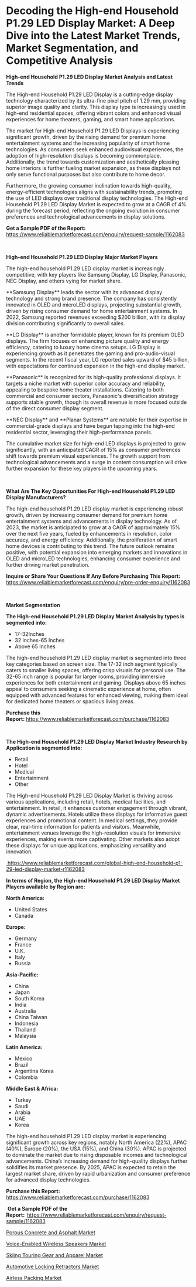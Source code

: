<p><h1>Decoding the High-end Household P1.29 LED Display Market: A Deep Dive into the Latest Market Trends, Market Segmentation, and Competitive Analysis</h1></p><p><strong>High-end Household P1.29 LED Display Market Analysis and Latest Trends</strong></p>
<p><p>The High-end Household P1.29 LED Display is a cutting-edge display technology characterized by its ultra-fine pixel pitch of 1.29 mm, providing superior image quality and clarity. This display type is increasingly used in high-end residential spaces, offering vibrant colors and enhanced visual experiences for home theaters, gaming, and smart home applications. </p><p>The market for High-end Household P1.29 LED Displays is experiencing significant growth, driven by the rising demand for premium home entertainment systems and the increasing popularity of smart home technologies. As consumers seek enhanced audiovisual experiences, the adoption of high-resolution displays is becoming commonplace. Additionally, the trend towards customization and aesthetically pleasing home interiors is further fueling market expansion, as these displays not only serve functional purposes but also contribute to home decor.</p><p>Furthermore, the growing consumer inclination towards high-quality, energy-efficient technologies aligns with sustainability trends, promoting the use of LED displays over traditional display technologies. The High-end Household P1.29 LED Display Market is expected to grow at a CAGR of 4% during the forecast period, reflecting the ongoing evolution in consumer preferences and technological advancements in display solutions.</p></p>
<p><strong>Get a Sample PDF of the Report:&nbsp;</strong> <a href="https://www.reliablemarketforecast.com/enquiry/request-sample/1162083?utm_campaign=1577&utm_medium=2&utm_source=Github&utm_content=ia&utm_term=12102024&utm_id=high-end-household-p129-led-display">https://www.reliablemarketforecast.com/enquiry/request-sample/1162083</a></p>
<p>&nbsp;</p>
<p><strong>High-end Household P1.29 LED Display Major Market Players</strong></p>
<p><p>The high-end household P1.29 LED display market is increasingly competitive, with key players like Samsung Display, LG Display, Panasonic, NEC Display, and others vying for market share. </p><p>**Samsung Display** leads the sector with its advanced display technology and strong brand presence. The company has consistently innovated in OLED and microLED displays, projecting substantial growth, driven by rising consumer demand for home entertainment systems. In 2022, Samsung reported revenues exceeding $200 billion, with its display division contributing significantly to overall sales.</p><p>**LG Display** is another formidable player, known for its premium OLED displays. The firm focuses on enhancing picture quality and energy efficiency, catering to luxury home cinema setups. LG Display is experiencing growth as it penetrates the gaming and pro-audio-visual segments. In the recent fiscal year, LG reported sales upward of $45 billion, with expectations for continued expansion in the high-end display market.</p><p>**Panasonic** is recognized for its high-quality professional displays. It targets a niche market with superior color accuracy and reliability, appealing to bespoke home theater installations. Catering to both commercial and consumer sectors, Panasonic's diversification strategy supports stable growth, though its overall revenue is more focused outside of the direct consumer display segment.</p><p>**NEC Display** and **Planar Systems** are notable for their expertise in commercial-grade displays and have begun tapping into the high-end residential sector, leveraging their high-performance panels.</p><p>The cumulative market size for high-end LED displays is projected to grow significantly, with an anticipated CAGR of 15% as consumer preferences shift towards premium visual experiences. The growth support from technological advancements and a surge in content consumption will drive further expansion for these key players in the upcoming years.</p></p>
<p>&nbsp;</p>
<p><strong>What Are The Key Opportunities For High-end Household P1.29 LED Display Manufacturers?</strong></p>
<p><p>The high-end household P1.29 LED display market is experiencing robust growth, driven by increasing consumer demand for premium home entertainment systems and advancements in display technology. As of 2023, the market is anticipated to grow at a CAGR of approximately 15% over the next five years, fueled by enhancements in resolution, color accuracy, and energy efficiency. Additionally, the proliferation of smart home devices is contributing to this trend. The future outlook remains positive, with potential expansion into emerging markets and innovations in OLED and microLED technologies, enhancing consumer experience and further driving market penetration.</p></p>
<p><strong>Inquire or Share Your Questions If Any Before Purchasing This Report:</strong> <a href="https://www.reliablemarketforecast.com/enquiry/pre-order-enquiry/1162083?utm_campaign=1577&utm_medium=2&utm_source=Github&utm_content=ia&utm_term=12102024&utm_id=high-end-household-p129-led-display">https://www.reliablemarketforecast.com/enquiry/pre-order-enquiry/1162083</a></p>
<p>&nbsp;</p>
<p><strong>Market Segmentation</strong></p>
<p><strong>The High-end Household P1.29 LED Display Market Analysis by types is segmented into:</strong></p>
<p><ul><li>17-32Inches</li><li>32 inches-65 Inches</li><li>Above 65 Inches</li></ul></p>
<p><p>The high-end household P1.29 LED display market is segmented into three key categories based on screen size. The 17-32 inch segment typically caters to smaller living spaces, offering crisp visuals for personal use. The 32-65 inch range is popular for larger rooms, providing immersive experiences for both entertainment and gaming. Displays above 65 inches appeal to consumers seeking a cinematic experience at home, often equipped with advanced features for enhanced viewing, making them ideal for dedicated home theaters or spacious living areas.</p></p>
<p><strong>Purchase this Report:&nbsp;</strong><a href="https://www.reliablemarketforecast.com/purchase/1162083?utm_campaign=1577&utm_medium=2&utm_source=Github&utm_content=ia&utm_term=12102024&utm_id=high-end-household-p129-led-display">https://www.reliablemarketforecast.com/purchase/1162083</a></p>
<p>&nbsp;</p>
<p><strong>The High-end Household P1.29 LED Display Market Industry Research by Application is segmented into:</strong></p>
<p><ul><li>Retail</li><li>Hotel</li><li>Medical</li><li>Entertainment</li><li>Other</li></ul></p>
<p><p>The High-end Household P1.29 LED Display Market is thriving across various applications, including retail, hotels, medical facilities, and entertainment. In retail, it enhances customer engagement through vibrant, dynamic advertisements. Hotels utilize these displays for informative guest experiences and promotional content. In medical settings, they provide clear, real-time information for patients and visitors. Meanwhile, entertainment venues leverage the high-resolution visuals for immersive experiences, making events more captivating. Other markets also adopt these displays for unique applications, emphasizing versatility and innovation.</p></p>
<p><a href="https://www.reliablemarketforecast.com/global-high-end-household-p1-29-led-display-market-r1162083?utm_campaign=1577&utm_medium=2&utm_source=Github&utm_content=ia&utm_term=12102024&utm_id=high-end-household-p129-led-display">&nbsp;https://www.reliablemarketforecast.com/global-high-end-household-p1-29-led-display-market-r1162083</a></p>
<p><strong>In terms of Region, the High-end Household P1.29 LED Display Market Players available by Region are:</strong></p>
<p>
    <p> <strong> North America: </strong>
        <ul>
            <li>United States</li>
            <li>Canada</li>
        </ul>
        </p> 
    <p> <strong> Europe: </strong>
        <ul>
            <li>Germany</li>
            <li>France</li>
            <li>U.K.</li>
            <li>Italy</li>
            <li>Russia</li>
        </ul>
        </p> 
    <p> <strong> Asia-Pacific: </strong>
        <ul>
            <li>China</li>
            <li>Japan</li>
            <li>South Korea</li>
            <li>India</li>
            <li>Australia</li>
            <li>China Taiwan</li>
            <li>Indonesia</li>
            <li>Thailand</li>
            <li>Malaysia</li>
        </ul>
        </p> 
    <p> <strong> Latin America: </strong>
        <ul>
            <li>Mexico</li>
            <li>Brazil</li>
            <li>Argentina Korea</li>
            <li>Colombia</li>
        </ul>
        </p> 
    <p> <strong> Middle East & Africa: </strong>
        <ul>
            <li>Turkey</li>
            <li>Saudi</li>
            <li>Arabia</li>
            <li>UAE</li>
            <li>Korea</li>
        </ul>
    </p>
    </p>
<p><p>The high-end household P1.29 LED display market is experiencing significant growth across key regions, notably North America (22%), APAC (40%), Europe (20%), the USA (15%), and China (30%). APAC is projected to dominate the market due to rising disposable incomes and technological advancements. China’s increasing demand for high-quality displays further solidifies its market presence. By 2025, APAC is expected to retain the largest market share, driven by rapid urbanization and consumer preference for advanced display technologies.</p></p>
<p><strong>Purchase this Report: </strong><a href="https://www.reliablemarketforecast.com/purchase/1162083?utm_campaign=1577&utm_medium=2&utm_source=Github&utm_content=ia&utm_term=12102024&utm_id=high-end-household-p129-led-display">https://www.reliablemarketforecast.com/purchase/1162083</a></p>
<p>&nbsp;<strong>Get a Sample PDF of the Report:&nbsp;&nbsp;</strong><a href="https://www.reliablemarketforecast.com/enquiry/request-sample/1162083?utm_campaign=1577&utm_medium=2&utm_source=Github&utm_content=ia&utm_term=12102024&utm_id=high-end-household-p129-led-display">https://www.reliablemarketforecast.com/enquiry/request-sample/1162083</a></p>
<p><strong></strong></p>
<p><p><a href="https://www.linkedin.com/pulse/comprehensive-analysis-global-porous-concrete-asphalt-r9wec?utm_campaign=1577&utm_medium=2&utm_source=Github&utm_content=ia&utm_term=12102024&utm_id=high-end-household-p129-led-display">Porous Concrete and Asphalt Market</a></p><p><a href="https://www.linkedin.com/pulse/future-trends-global-voice-enabled-wireless-speakers-market-i0bec?utm_campaign=1577&utm_medium=2&utm_source=Github&utm_content=ia&utm_term=12102024&utm_id=high-end-household-p129-led-display">Voice-Enabled Wireless Speakers Market</a></p><p><a href="https://www.linkedin.com/pulse/skiing-touring-gear-apparel-market-research-report-exploring-ikyue?utm_campaign=1577&utm_medium=2&utm_source=Github&utm_content=ia&utm_term=12102024&utm_id=high-end-household-p129-led-display">Skiing Touring Gear and Apparel Market</a></p><p><a href="https://github.com/MarciaRunte/Market-Research-Report-List-1/blob/main/automotive-locking-retractors-market.md?utm_campaign=1577&utm_medium=2&utm_source=Github&utm_content=ia&utm_term=12102024&utm_id=high-end-household-p129-led-display">Automotive Locking Retractors Market</a></p><p><a href="https://github.com/Chiragrp22/Market-Research-Report-List-6/blob/main/airless-packing-market.md?utm_campaign=1577&utm_medium=2&utm_source=Github&utm_content=ia&utm_term=12102024&utm_id=high-end-household-p129-led-display">Airless Packing Market</a></p></p>